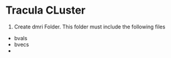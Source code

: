 # Tracula CLuster 




1. Create dmri Folder. This folder must include the following files 
- bvals
- bvecs
- 
